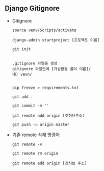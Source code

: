 ## Django Gitignore

* Gitignore

  ```django
  source venv/Scripts/activate
  
  django-admin startproject [프로젝트 이름]
  
  git init
  
  
  .gitignore 파일을 생성
  gitignore 파일안에 [가상환경 폴더 이름]/
  예) vevn/
  
  
  pip freeze > requirements.txt
  
  git add .
  
  git commit -m ''
  
  git remote add origin [깃허브주소]
  
  git push -u origin master
  ```

* 기존 remote 삭제 명령어

  ```django
  git remote -v
  
  git remote rm origin
  
  git remote add origin [깃허브 주소]
  ```

  